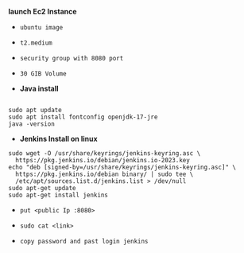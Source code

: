 
**launch Ec2 Instance**

   - `ubuntu image`
   - `t2.medium`
   - `security group with 8080 port`
   - `30 GIB Volume`

- **Java install**
```

sudo apt update
sudo apt install fontconfig openjdk-17-jre
java -version

```
- **Jenkins Install on linux**
```
sudo wget -O /usr/share/keyrings/jenkins-keyring.asc \
  https://pkg.jenkins.io/debian/jenkins.io-2023.key
echo "deb [signed-by=/usr/share/keyrings/jenkins-keyring.asc]" \
  https://pkg.jenkins.io/debian binary/ | sudo tee \
  /etc/apt/sources.list.d/jenkins.list > /dev/null
sudo apt-get update
sudo apt-get install jenkins

```
- `put <public Ip :8080>`
  
- `sudo cat <link>`
  
- `copy password and past login jenkins`

```
```
